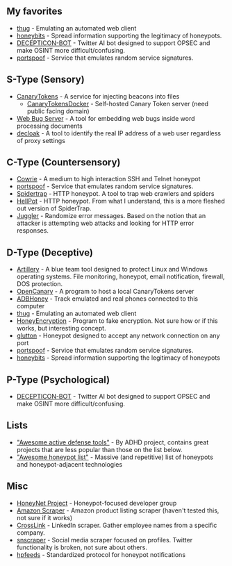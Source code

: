 ## My favorites 
  - [thug](https://github.com/buffer/thug) - Emulating an automated web client
  - [honeybits](https://github.com/0x4D31/honeybits) - Spread information supporting the legitimacy of honeypots.
  - [DECEPTICON-BOT](https://github.com/jocephus/DECEPTICON_Bot) - Twitter AI bot designed to support OPSEC and make OSINT more difficult/confusing.
  - [portspoof](http://portspoof.org) - Service that emulates random service signatures. 

## S-Type (Sensory)
  - [CanaryTokens](https://canarytokens.org) - A service for injecting beacons into files
    - [CanaryTokensDocker](https://github.com/thinkst/canarytokens-docker) - Self-hosted Canary Token server (need public facing domain) 
  - [Web Bug Server](https://bitbucket.org/ethanr/webbugserver) - A tool for embedding web bugs inside word processing documents
  - [decloak](https://bitbucket.org/ethanr/decloak) - A tool to identify the real IP address of a web user regardless of proxy settings
## C-Type (Countersensory)
  - [Cowrie](https://github.com/adhdproject/cowrie) - A medium to high interaction SSH and Telnet honeypot
  - [portspoof](http://portspoof.org) - Service that emulates random service signatures. 
  - [Spidertrap](https://github.com/adhdproject/spidertrap) - HTTP honeypot. A tool to trap web crawlers and spiders
  - [HellPot](https://github.com/yunginnanet/HellPot) - HTTP honeypot. From what I understand, this is a more fleshed out version of SpiderTrap.
  - [Juggler](https://github.com/C4o/Juggler) - Randomize error messages. Based on the notion that an attacker is attempting web attacks and looking for HTTP error responses.
## D-Type (Deceptive)
  - [Artillery](https://github.com/BinaryDefense/artillery) - A blue team tool designed to protect Linux and Windows operating systems. File monitoring, honeypot, email notification, firewall, DOS protection.
  - [OpenCanary](https://github.com/thinkst/canarytokens-docker) - A program to host a local CanaryTokens server
  - [ADBHoney](https://github.com/huuck/ADBHoney) - Track emulated and real phones connected to this computer
  - [thug](https://github.com/buffer/thug) - Emulating an automated web client
  - [HoneyEncryption](https://github.com/victornguyen75/honey-encryption) - Program to fake encryption. Not sure how or if this works, but interesting concept.
  - [glutton](https://github.com/mushorg/glutton) - Honeypot designed to accept any network connection on any port
  - [portspoof](http://portspoof.org) - Service that emulates random service signatures.
  - [honeybits](https://github.com/0x4D31/honeybits) - Spread information supporting the legitimacy of honeypots
## P-Type (Psychological)
  - [DECEPTICON-BOT](https://github.com/jocephus/DECEPTICON_Bot) - Twitter AI bot designed to support OPSEC and make OSINT more difficult/confusing.
## Lists
  - ["Awesome active defense tools"](https://github.com/adhdproject/awesome-active-defense#related-lists) - By ADHD project, contains great projects that are less popular than those on the list below.
  - ["Awesome honeypot list"](https://github.com/paralax/awesome-honeypots) - Massive (and repetitive) list of honeypots and honeypot-adjacent technologies 
## Misc
  - [HoneyNet Project](https://github.com/honeynet) - Honeypot-focused developer group
  - [Amazon Scraper](https://github.com/ScrapingAnt/amazon_scraper) - Amazon product listing scraper (haven't tested this, not sure if it works)
  - [CrossLink](https://github.com/m8sec/CrossLinked) - LinkedIn scraper. Gather employee names from a specific company.
  - [snscraper](https://github.com/JustAnotherArchivist/snscrape) - Social media scraper focused on profiles. Twitter functionality is broken, not sure about others.
  - [hpfeeds](https://github.com/hpfeeds/hpfeeds) - Standardized protocol for honeypot notifications

